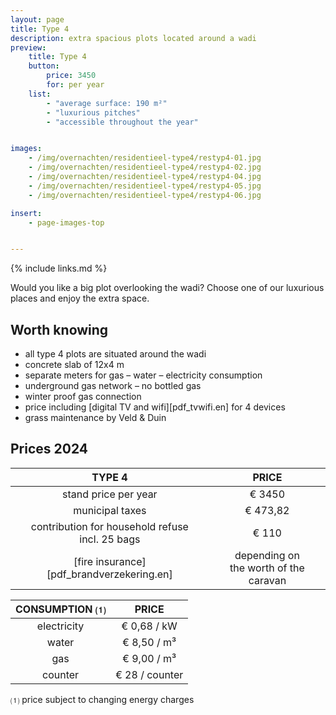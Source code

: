 ```yaml
---
layout: page
title: Type 4
description: extra spacious plots located around a wadi
preview:
    title: Type 4
    button:
        price: 3450
        for: per year
    list:
        - "average surface: 190 m²"
        - "luxurious pitches"
        - "accessible throughout the year"


images:
    - /img/overnachten/residentieel-type4/restyp4-01.jpg
    - /img/overnachten/residentieel-type4/restyp4-02.jpg
    - /img/overnachten/residentieel-type4/restyp4-04.jpg
    - /img/overnachten/residentieel-type4/restyp4-05.jpg
    - /img/overnachten/residentieel-type4/restyp4-06.jpg

insert:
    - page-images-top


---
```


{% include links.md %}

Would you like a big plot overlooking the wadi? Choose one of our luxurious places and enjoy the extra space.

## Worth knowing

- all type 4 plots are situated around the wadi
- concrete slab of 12x4 m
- separate meters for gas – water – electricity consumption
- underground gas network – no bottled gas
- winter proof gas connection
- price including [digital TV and wifi][pdf_tvwifi.en] for 4 devices
- grass maintenance by Veld & Duin


## Prices 2024

TYPE 4                |PRICE           |
:--------------------:|:--------------:|
stand price per year  | € 3450           
municipal taxes       | € 473,82
contribution for household refuse<br>incl. 25 bags<br> | € 110
[fire insurance][pdf_brandverzekering.en]     |depending on <br>the worth of the caravan

CONSUMPTION ⑴        |PRICE          |
:--------------------:|:-------------:|
electricity           | € 0,68 / kW        
water                 | € 8,50 / m³  
gas                   | € 9,00 / m³       
counter               | € 28 / counter

⑴ price subject to changing energy charges

